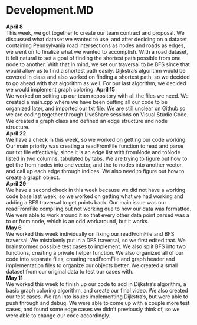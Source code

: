 # Development.MD
**April 8**  
This week, we got together to create our team contract and proposal. We discussed what dataset we wanted to use, and after deciding on a dataset containing 
Pennsylvania road intersections as nodes and roads as edges, we went on to finalize what we wanted to accomplish. With a road dataset, it felt natural to set 
a goal of finding the shortest path possible from one node to another. With that in mind, we set our traversal to be BFS since that would allow us to find a 
shortest path easily. Dijkstra’s algorithm would be covered in class and also worked on finding a shortest path, so we decided to go ahead with that algorithm as 
well. For our last algorithm, we decided we would implement graph coloring.
**April 15**  
We worked on setting up our team repository with all the files we need. We created a main.cpp where we have been putting all our code to be organized later, and 
imported our txt file. We are still unclear on Github so we are coding together through LiveShare sessions on Visual Studio Code. We created a graph class and 
defined an edge structure and node structure.  
**April 22**  	
We have a check in this week, so we worked on getting our code working. Our main priority was creating a readFromFile function to read and parse our txt file 
effectively, since it is an edge list with fromNode and toNode listed in two columns, tabulated by tabs. We are trying to figure out how to get the from nodes 
into one vector, and the to nodes into another vector, and call up each edge through indices. We also need to figure out how to create a graph object.  
**April 29**  
We have a second check in this week because we did not have a working code base last week, so we worked on getting what we had working and adding a BFS traversal
to get points back. Our main issue was our readFromFile compiling but not working due to how our data was formatted. We were able to work around it so that every
other data point parsed was a to or from node, which is an odd workaround, but it works.  
**May 6**  
We worked this week individually on fixing our readFromFile and BFS traversal. We mistakenly put in a DFS traversal, so we first edited that. We brainstormed possible
test cases to implement. We also split BFS into two functions, creating a private helper function. We also organized all of our code into separate files, creating 
readFromFile and graph header and implementation files to organize our objects better. We created a small dataset from our original data to test our cases with.   
**May 11**  
We worked this week to finish up our code to add in Dijkstra’s algorithm, a basic graph coloring algorithm, and create our final video. We also created our test 
cases. We ran into issues implementing Dijkstra’s, but were able to push through and debug. We were able to come up with a couple more test cases, and found some 
edge cases we didn’t previously think of, so we were able to change our code accordingly.  
